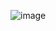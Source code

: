 ![image](https://user-images.githubusercontent.com/108928206/193437296-6dd880b8-34ef-4238-9237-48b30d2da7c6.png)
